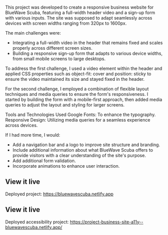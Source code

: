 This project was developed to create a responsive business website for BlueWave Scuba, featuring a full-width header video and a sign-up form with various inputs. The site was supposed to adapt seamlessly across devices with screen widths ranging from 320px to 1600px.

The main challenges were:

- Integrating a full-width video in the header that remains fixed and scales properly across different screen sizes.
- Building a responsive sign-up form that adapts to various device widths, from small mobile screens to large desktops.

To address the first challenge, I used a video element within the header and applied CSS properties such as object-fit: cover and position: sticky to ensure the video maintained its size and stayed fixed in the header.

For the second challenge, I employed a combination of flexible layout techniques and media queries to ensure the form's responsiveness. I started by building the form with a mobile-first approach, then added media queries to adjust the layout and styling for larger screens.

Tools and Technologies Used
Google Fonts: To enhance the typography.
Responsive Design: Utilizing media queries for a seamless experience across devices.

If I had more time, I would:
- Add a navigation bar and a logo to improve site structure and branding.
- Include additional information about what BlueWave Scuba offers to provide visitors with a clear understanding of the site's purpose.
- Add additional form validation.
- Incorporate animations to enhance user interaction.


## View it live
Deployed project: https://bluewavescuba.netlify.app

## View it live
Deployed accessibility project: https://project-business-site-a11y--bluewavescuba.netlify.app/
